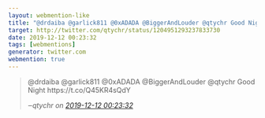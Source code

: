 ```yaml
---
layout: webmention-like
title: "@drdaiba @garlick811 @0xADADA @BiggerAndLouder @qtychr Good Night https://t.co/Q45KR4sQdY"
target: http://twitter.com/qtychr/status/1204951293237833730
date: 2019-12-12 00:23:32
tags: [webmentions]
generator: twitter.com
webmention: true
---
```




<blockquote class="external-citation">
  <p>
    @drdaiba @garlick811 @0xADADA @BiggerAndLouder @qtychr Good Night https://t.co/Q45KR4sQdY
  </p>
  <cite>‒<span class="p-author p-name">qtychr</span>
    on
    <a href="http://twitter.com/qtychr/status/1204951293237833730" rel="external nofollow" target="_blank">2019-12-12 00:23:32</a>
  </cite>
</blockquote>




